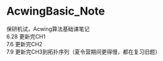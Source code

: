 # AcwingBasic_Note
保研机试，Acwing算法基础课笔记<br />
6.28 更新完CH1<br />
7.6 更新完CH2<br />
7.9 更新完CH3到拓扑序列（夏令营期间更得慢，都在复习旧题）<br />

